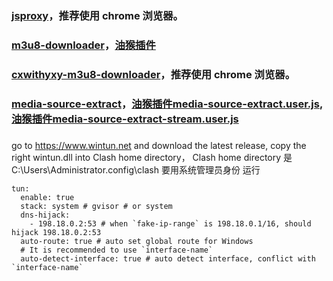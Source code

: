  ### [jsproxy](https://gxggsrmyy.github.io/jsproxy/)，推荐使用 chrome 浏览器。

 ### [m3u8-downloader](https://gxggsrmyy.github.io/m3u8-downloader/)，[油猴插件](https://gxggsrmyy.github.io/m3u8-downloader/m3u8-downloader.user.js)

 ### [cxwithyxy-m3u8-downloader](https://gxggsrmyy.github.io/cxwithyxy-m3u8-downloader/)，推荐使用 chrome 浏览器。

  ### [media-source-extract](https://gxggsrmyy.github.io/media-source-extract)，[油猴插件media-source-extract.user.js](https://gxggsrmyy.github.io/media-source-extract/media-source-extract.user.js), [油猴插件media-source-extract-stream.user.js](https://gxggsrmyy.github.io/media-source-extract/media-source-extract-stream.user.js)

  
 ### 
go to https://www.wintun.net and download the latest release, copy the right wintun.dll into Clash home directory，
Clash home directory 是  C:\Users\Administrator\.config\clash
要用系统管理员身份 运行

```
tun:
  enable: true
  stack: system # gvisor # or system
  dns-hijack:
    - 198.18.0.2:53 # when `fake-ip-range` is 198.18.0.1/16, should hijack 198.18.0.2:53
  auto-route: true # auto set global route for Windows
  # It is recommended to use `interface-name`
  auto-detect-interface: true # auto detect interface, conflict with `interface-name`
```